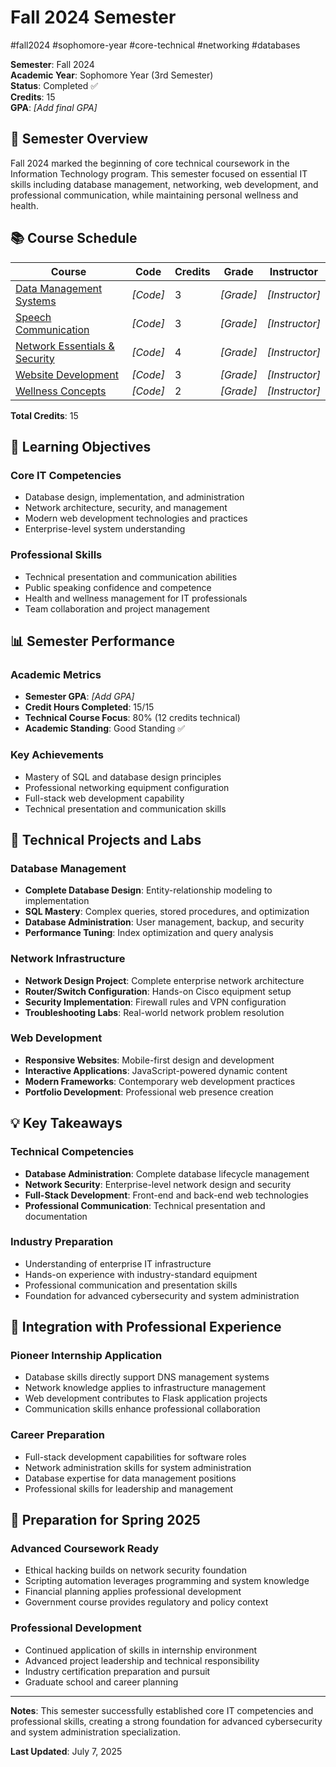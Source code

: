 # Fall 2024 Semester

#fall2024 #sophomore-year #core-technical #networking #databases

**Semester**: Fall 2024  
**Academic Year**: Sophomore Year (3rd Semester)  
**Status**: Completed ✅  
**Credits**: 15  
**GPA**: _[Add final GPA]_

## 📖 Semester Overview

Fall 2024 marked the beginning of core technical coursework in the Information Technology program. This semester focused on essential IT skills including database management, networking, web development, and professional communication, while maintaining personal wellness and health.

## 📚 Course Schedule

| Course | Code | Credits | Grade | Instructor |
|--------|------|---------|-------|------------|
| [Data Management Systems](./Data-Management-Systems.md) | _[Code]_ | 3 | _[Grade]_ | _[Instructor]_ |
| [Speech Communication](./Speech-Communication.md) | _[Code]_ | 3 | _[Grade]_ | _[Instructor]_ |
| [Network Essentials & Security](./Network-Essentials-Security.md) | _[Code]_ | 4 | _[Grade]_ | _[Instructor]_ |
| [Website Development](./Website-Development.md) | _[Code]_ | 3 | _[Grade]_ | _[Instructor]_ |
| [Wellness Concepts](./Wellness-Concepts.md) | _[Code]_ | 2 | _[Grade]_ | _[Instructor]_ |

**Total Credits**: 15

## 🎯 Learning Objectives

### Core IT Competencies
- Database design, implementation, and administration
- Network architecture, security, and management
- Modern web development technologies and practices
- Enterprise-level system understanding

### Professional Skills
- Technical presentation and communication abilities
- Public speaking confidence and competence
- Health and wellness management for IT professionals
- Team collaboration and project management

## 📊 Semester Performance

### Academic Metrics
- **Semester GPA**: _[Add GPA]_
- **Credit Hours Completed**: 15/15
- **Technical Course Focus**: 80% (12 credits technical)
- **Academic Standing**: Good Standing ✅

### Key Achievements
- Mastery of SQL and database design principles
- Professional networking equipment configuration
- Full-stack web development capability
- Technical presentation and communication skills

## 🔬 Technical Projects and Labs

### Database Management
- **Complete Database Design**: Entity-relationship modeling to implementation
- **SQL Mastery**: Complex queries, stored procedures, and optimization
- **Database Administration**: User management, backup, and security
- **Performance Tuning**: Index optimization and query analysis

### Network Infrastructure
- **Network Design Project**: Complete enterprise network architecture
- **Router/Switch Configuration**: Hands-on Cisco equipment setup
- **Security Implementation**: Firewall rules and VPN configuration
- **Troubleshooting Labs**: Real-world network problem resolution

### Web Development
- **Responsive Websites**: Mobile-first design and development
- **Interactive Applications**: JavaScript-powered dynamic content
- **Modern Frameworks**: Contemporary web development practices
- **Portfolio Development**: Professional web presence creation

## 💡 Key Takeaways

### Technical Competencies
- **Database Administration**: Complete database lifecycle management
- **Network Security**: Enterprise-level network design and security
- **Full-Stack Development**: Front-end and back-end web technologies
- **Professional Communication**: Technical presentation and documentation

### Industry Preparation
- Understanding of enterprise IT infrastructure
- Hands-on experience with industry-standard equipment
- Professional communication and presentation skills
- Foundation for advanced cybersecurity and system administration

## 🔗 Integration with Professional Experience

### Pioneer Internship Application
- Database skills directly support DNS management systems
- Network knowledge applies to infrastructure management
- Web development contributes to Flask application projects
- Communication skills enhance professional collaboration

### Career Preparation
- Full-stack development capabilities for software roles
- Network administration skills for system administration
- Database expertise for data management positions
- Professional skills for leadership and management

## 🚀 Preparation for Spring 2025

### Advanced Coursework Ready
- Ethical hacking builds on network security foundation
- Scripting automation leverages programming and system knowledge
- Financial planning applies professional development
- Government course provides regulatory and policy context

### Professional Development
- Continued application of skills in internship environment
- Advanced project leadership and technical responsibility
- Industry certification preparation and pursuit
- Graduate school and career planning

---

**Notes**: This semester successfully established core IT competencies and professional skills, creating a strong foundation for advanced cybersecurity and system administration specialization.

**Last Updated**: July 7, 2025
